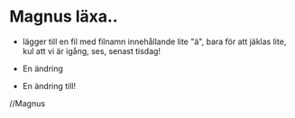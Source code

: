 # Magnus läxa..

* lägger till en fil med filnamn innehållande lite "ä", bara för att jäklas lite, kul att vi är igång, ses, senast tisdag!

* En ändring

* En ändring till!

//Magnus